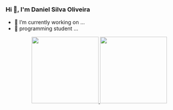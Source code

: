 ### Hi 👋, I'm Daniel Silva Oliveira


- 🔭 I’m currently working on ...
- 🌱 programming student ...

<div align="center">
  <a href="https://github.com/DanielOliveira2004">
  <img height="180em" src="https://github-readme-stats.vercel.app/api?username=DanielOliveira2004&show_icons=true&theme=dracula&include_all_commits=true&count_private=true"/>
  <img height="180em" src="https://github-readme-stats.vercel.app/api/top-langs/?username=DanielOliveira2004&layout=compact&langs_count=7&theme=dracula"/>
</div>

